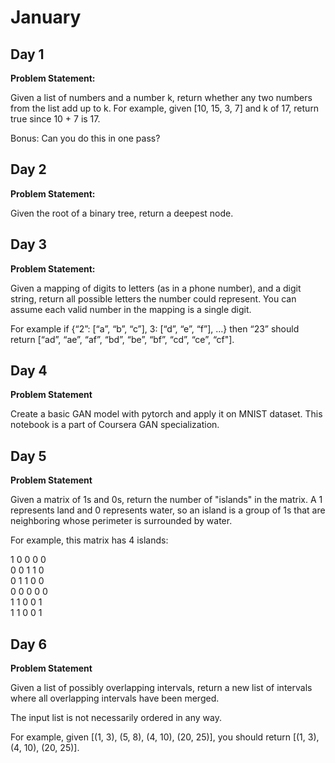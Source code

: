 # January

## Day 1

**Problem Statement:**

Given a list of numbers and a number k, return whether any two numbers from the list add up to k.
For example, given [10, 15, 3, 7] and k of 17, return true since 10 + 7 is 17.

Bonus: Can you do this in one pass?

## Day 2

**Problem Statement:**

Given the root of a binary tree, return a deepest node.

## Day 3

**Problem Statement:**

Given a mapping of digits to letters (as in a phone number), and a digit string, return all possible letters the number could represent. You can assume each valid number in the mapping is a single digit.

For example if {“2”: [“a”, “b”, “c”], 3: [“d”, “e”, “f”], …} then “23” should return [“ad”, “ae”, “af”, “bd”, “be”, “bf”, “cd”, “ce”, “cf"].

## Day 4

**Problem Statement**

Create a basic GAN model with pytorch and apply it on MNIST dataset.
This notebook is a part of Coursera GAN specialization.

## Day 5

**Problem Statement**

Given a matrix of 1s and 0s, return the number of "islands" in the matrix. A 1 represents land and 0 represents water, so an island is a group of 1s that are neighboring whose perimeter is surrounded by water.

For example, this matrix has 4 islands:

1 0 0 0 0  
0 0 1 1 0  
0 1 1 0 0  
0 0 0 0 0  
1 1 0 0 1  
1 1 0 0 1  

## Day 6

**Problem Statement**

Given a list of possibly overlapping intervals, return a new list of intervals where all overlapping intervals have been merged.

The input list is not necessarily ordered in any way.

For example, given [(1, 3), (5, 8), (4, 10), (20, 25)], you should return [(1, 3), (4, 10), (20, 25)].